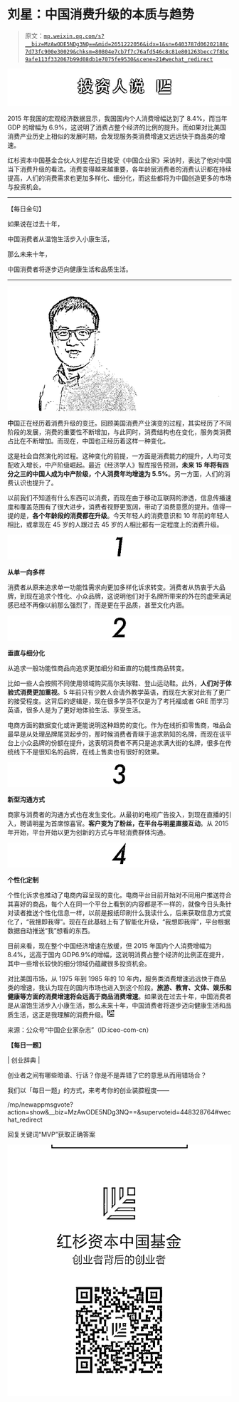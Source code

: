 # 刘星：中国消费升级的本质与趋势

> 原文：[`mp.weixin.qq.com/s?__biz=MzAwODE5NDg3NQ==&mid=2651222056&idx=1&sn=6403787d06202188c7d73fc900e30029&chksm=80804e7cb7f7c76afd546c8c81e801263becc7f8bc9afe113f332067b99d08db1e7075fe9530&scene=21#wechat_redirect`](http://mp.weixin.qq.com/s?__biz=MzAwODE5NDg3NQ==&mid=2651222056&idx=1&sn=6403787d06202188c7d73fc900e30029&chksm=80804e7cb7f7c76afd546c8c81e801263becc7f8bc9afe113f332067b99d08db1e7075fe9530&scene=21#wechat_redirect)

![](img/31ced92a04691edd5fd608e8522228f7.png)

2015 年我国的宏观经济数据显示，我国国内个人消费增幅达到了 8.4%，而当年 GDP 的增幅为 6.9%，这说明了消费占整个经济的比例的提升。而如果对比美国消费产业历史上相似的发展时期，会发现服务类消费增速又远远快于商品类的增速。

红杉资本中国基金合伙人刘星在近日接受《中国企业家》采访时，表达了他对中国当下消费升级的看法。消费变得越来越重要，各年龄层消费者的消费认识都在持续提高，人们的消费需求也更加多样化、细分化，而这些都将为中国创造更多的市场与投资机会。

***

【每日金句】

如果说在过去十年，

中国消费者从温饱生活步入小康生活，

那么未来十年，

中国消费者将逐步迈向健康生活和品质生活。

***

![](img/25a2fb4e4c513ddd721277bbe611fcf1.png)

**中**国正在经历着消费升级的变迁。回顾美国消费产业演变的过程，其实经历了不同阶段的发展，消费的重要性不断增加，与此同时，消费结构也在变化，服务类消费占比在不断增加。而现在，中国也正经历着这样一种变化。

这是社会自然演化的过程。这种变化的前提，一方面是消费能力的提升，人均可支配收入增长，中产阶级崛起。最近《经济学人》智库报告预测，**未来 15 年将有四分之三的中国人成为中产阶级，个人消费年均增速为 5.5%**。另一方面，人们的消费认识也提升了。

以前我们不知道有什么东西可以消费，而现在由于移动互联网的渗透，信息传播速度和覆盖范围有了很大进步，消费者视野更宽阔，带动了消费意愿的提升。值得一提的是，**各个年龄段的消费都在升级**。今天年轻人的消费意识和 10 年前的年轻人相比，或拿现在 45 岁的人跟过去 45 岁的人相比都有一定程度上的消费升级。

![](img/e7e398f431c49da477031669b2cbb9da.png)

**从单一向多样**

消费者从原来追求单一功能性需求向更加多样化诉求转变。消费者从热衷于大品牌，到现在追求个性化、小众品牌，这说明他们对于名牌所带来的外在的虚荣满足感已经不再像以前那么强烈了，而是更在乎品质，甚至文化内涵。

![](img/c2fa4a96a62c471419383518a2f7b87b.png)

**垂直与细分化**

从追求一般功能性商品向追求更加细分和垂直的功能性商品转变。

比如一些人会按照不同使用领域购买高尔夫球鞋、登山运动鞋。此外，**人们对于体验式消费更加重视**。5 年前只有少数人会请外教学英语，而现在大家对此有了更广的接受程度。这背后的逻辑是，现在很多学员不仅是为了考托福或者 GRE 而学习英语，很多人是为了更好地体验生活、享受生活。

电商方面的数据变化或许更能说明这种趋势的变化。作为在线折扣零售商，唯品会最早是从处理品牌尾货起步的，那时候消费者青睐于追求熟知的名牌，而现在该平台上小众品牌的份额在提升，这表明消费者不再只是追求满大街的名牌，很多在传统线下不是很知名的品牌，在线上售卖也有很好的效果。

![](img/28e7372e2a3165f4b6e66bd92021d832.png)

**新型沟通方式**

商家与消费者的沟通方式也在发生变化。从最初的电视广告投入，到现在直播的引入，聘请明星为首席惊喜官。**客户变为了粉丝，在平台与明星直接互动**。从 2015 年开始，平台开始以更为创新的方式与年轻消费群体沟通。

![](img/501ff9f72967014c8cde0ed98fcab6f7.png)

**个性化定制**

个性化诉求也推动了电商内容呈现的变化。电商平台目前开始对不同用户推送符合其喜好的商品，每个人在同一个平台上看到的内容都是不一样的，就像今日头条针对读者推送个性化信息一样，以前是报纸印刷什么我读什么，后来获取信息方式变化了，“我搜即我得”。现在在此基础上有了智能化升级，“我想即我得”，平台根据数据自动推送“我”想看的东西。

目前来看，现在整个中国经济增速在放缓，但 2015 年国内个人消费增幅为 8.4%，远高于国内 GDP6.9%的增幅，这说明消费占整个经济的比例正在提升，其中一些增长较快的细分领域仍蕴藏很多投资机会。

对比美国市场，从 1975 年到 1985 年的 10 年内，服务类消费增速远远快于商品类的增速，我认为现在的国内市场也进入到这个阶段。**旅游、教育、文体、娱乐和健康等方面的消费增速将会远高于商品消费增速**。如果说在过去十年，中国消费者是从温饱生活步入小康生活，那么未来十年，中国消费者将逐步迈向健康生活和品质生活，这正是我理解的消费升级。![](img/3a109973a8bf372588ff8183c1e16c92.png)

来源：公众号“中国企业家杂志”（ID:iceo-com-cn）

**【每日一题】**

| 创业辞典 | 

创业者之间有哪些暗语、行话？你是不是弄错了它的意思从而用错场合？

我们以「每日一题」的方式，来考考你的创业装腔程度——

 /mp/newappmsgvote?action=show&__biz=MzAwODE5NDg3NQ==&supervoteid=448328764#wechat_redirect 

回复关键词“MVP”获取正确答案

![](img/9a3afec08c72dce8ddc60e7a0be3e175.png)